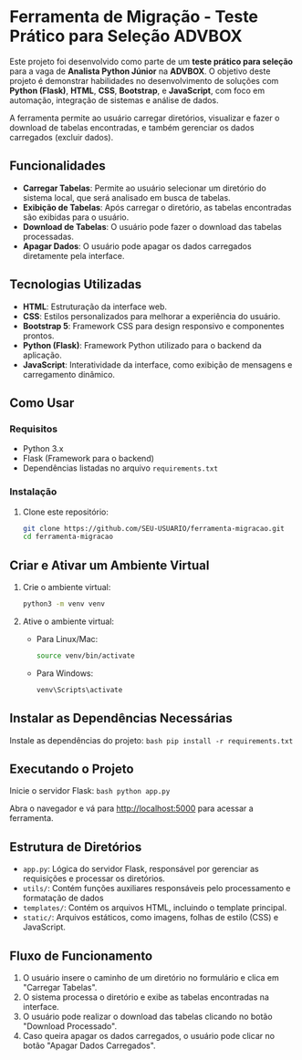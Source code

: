 # Ferramenta de Migração - Teste Prático para Seleção ADVBOX

Este projeto foi desenvolvido como parte de um **teste prático para seleção** para a vaga de **Analista Python Júnior** na **ADVBOX**. O objetivo deste projeto é demonstrar habilidades no desenvolvimento de soluções com **Python (Flask)**, **HTML**, **CSS**, **Bootstrap**, e **JavaScript**, com foco em automação, integração de sistemas e análise de dados.

A ferramenta permite ao usuário carregar diretórios, visualizar e fazer o download de tabelas encontradas, e também gerenciar os dados carregados (excluir dados).

## Funcionalidades

- **Carregar Tabelas**: Permite ao usuário selecionar um diretório do sistema local, que será analisado em busca de tabelas.
- **Exibição de Tabelas**: Após carregar o diretório, as tabelas encontradas são exibidas para o usuário.
- **Download de Tabelas**: O usuário pode fazer o download das tabelas processadas.
- **Apagar Dados**: O usuário pode apagar os dados carregados diretamente pela interface.

## Tecnologias Utilizadas

- **HTML**: Estruturação da interface web.
- **CSS**: Estilos personalizados para melhorar a experiência do usuário.
- **Bootstrap 5**: Framework CSS para design responsivo e componentes prontos.
- **Python (Flask)**: Framework Python utilizado para o backend da aplicação.
- **JavaScript**: Interatividade da interface, como exibição de mensagens e carregamento dinâmico.

## Como Usar

### Requisitos

- Python 3.x
- Flask (Framework para o backend)
- Dependências listadas no arquivo `requirements.txt`

### Instalação

1. Clone este repositório:

   ```bash
   git clone https://github.com/SEU-USUARIO/ferramenta-migracao.git
   cd ferramenta-migracao

## Criar e Ativar um Ambiente Virtual

1. Crie o ambiente virtual:
    ```bash
    python3 -m venv venv
    ```

2. Ative o ambiente virtual:
    - Para Linux/Mac:
        ```bash
        source venv/bin/activate
        ```
    - Para Windows:
        ```bash
        venv\Scripts\activate
        ```

## Instalar as Dependências Necessárias

Instale as dependências do projeto:
    ```bash
    pip install -r requirements.txt
    ```

## Executando o Projeto

Inicie o servidor Flask:
    ```bash
    python app.py
    ```

Abra o navegador e vá para [http://localhost:5000](http://localhost:5000) para acessar a ferramenta.

## Estrutura de Diretórios

- `app.py`: Lógica do servidor Flask, responsável por gerenciar as requisições e processar os diretórios.
 - `utils/`: Contém funções auxiliares responsáveis pelo processamento e formatação de dados
- `templates/`: Contém os arquivos HTML, incluindo o template principal.
- `static/`: Arquivos estáticos, como imagens, folhas de estilo (CSS) e JavaScript.

## Fluxo de Funcionamento

1. O usuário insere o caminho de um diretório no formulário e clica em "Carregar Tabelas".
2. O sistema processa o diretório e exibe as tabelas encontradas na interface.
3. O usuário pode realizar o download das tabelas clicando no botão "Download Processado".
4. Caso queira apagar os dados carregados, o usuário pode clicar no botão "Apagar Dados Carregados".
